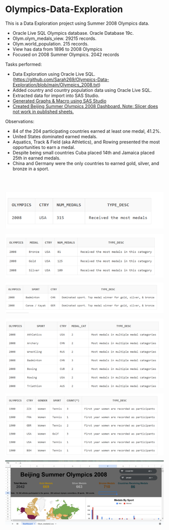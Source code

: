 # Olympics-Data-Exploration

This is a Data Exploration project using Summer 2008 Olympics data.

- Oracle Live SQL Olympics database.  Oracle Database 19c.
- Olym.olym_medals_view. 29215 records.
- Olym.world_population.  215 records.
- View has data from 1896 to 2008 Olympics
- Focused on 2008 Summer Olympics. 2042 records

Tasks performed:
- Data Exploration using Oracle Live SQL. (https://github.com/Sarah269/Olympics-Data-Exploration/blob/main/Olympics_2008.txt) 
- Added country and country population data using Oracle Live SQL.
- Extracted data for import into SAS Studio.
- [Generated Graphs & Macro using SAS Studio](https://github.com/Sarah269/Olympics-Data-Exploration/tree/main/SAS)
- [Created Beijing Summer Olympics 2008 Dashboard.  Note:  Slicer does not work in published sheets. ](https://docs.google.com/spreadsheets/d/e/2PACX-1vScanjk8mnGe3YtY7f1A2N_IT7hExvzLxU7XTkqnoWtmKatz6SerUuaPFQ9BR5uI1YrlOU8sTFLyRhm/pubhtml?gid=1143705166&single=true)

Observations:
- 84 of the 204 participating countries earned at least one medal, 41.2%.
- United States dominated earned medals.
- Aquatics, Track & Field (aka Athletics), and Rowing presented the most opportunities to earn a medal.
- Despite being small countries Cuba placed 14th and Jamaica placed 25th in earned medals.
- China and Germany were the only countries to earned gold, silver, and bronze in a sport.
<br></br>
<br></br>
  
![Country with Most Medals](https://github.com/Sarah269/Olympics-Data-Exploration/blob/main/CountryMostMedals.png)

![Country with Most Gold, Silver, & Bronze Medals](https://github.com/Sarah269/Olympics-Data-Exploration/blob/main/CountryMostGoldSilverBronze.png)

![Country Dominated Sport Winning Gold, Silver, & Bronze](https://github.com/Sarah269/Olympics-Data-Exploration/blob/main/CountryWonGoldSilverBronzeInSport.png)

![Countries Won Medals in Multiple Categories in a Sport](https://github.com/Sarah269/Olympics-Data-Exploration/blob/main/CountryMultipleMedalsInSport.png)

![Earliest Year Women Participated in Olympics](https://github.com/Sarah269/Olympics-Data-Exploration/blob/main/FirstYearWomenInOlympics.png
)

![](https://github.com/Sarah269/Olympics-Data-Exploration/blob/main/2008%20Beijing%20Summer%20Olympics%20Dashboard.png)


